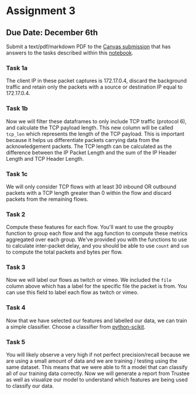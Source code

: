 # Assignment 3

## Due Date: December 6th

Submit a text/pdf/markdown PDF to the [Canvas submission](https://ucsb.instructure.com/courses/15801/assignments/185659) that has answers to the tasks described within this [notebook](./training_a_classifier.ipynb).

### Task 1a
The client IP in these packet captures is 172.17.0.4, discard the background traffic and retain only the packets with a source or destination IP equal to 172.17.0.4. 

### Task 1b
Now we will filter these dataframes to only include TCP traffic (protocol 6), and calculate the TCP payload length. This new column will be called `tcp_len` which represents the length of the TCP payload. This is important because it helps us differentiate packets carrying data from the acknowledgement packets. The TCP length can be calculated as the difference between the IP Packet Length and the sum of the IP Header Length and TCP Header Length.

### Task 1c
We will only consider TCP flows with at least 30 inbound OR outbound packets with a TCP length greater than 0 within the flow and discard packets from the remaining flows.  

### Task 2
Compute these features for each flow. You'll want to use the groupby function to group each flow and the agg function to compute these metrics aggregated over each group. We've provided you with the functions to use to calculate inter-packet delay, and you should be able to use `count` and `sum` to compute the total packets and bytes per flow.

### Task 3
Now we will label our flows as twitch or vimeo. We included the `file` column above which has a label for the specific file the packet is from. You can use this field to label each flow as twitch or vimeo.

### Task 4
Now that we have selected our features and labelled our data, we can train a simple classifier. Choose a classifier from [python-scikit](https://scikit-learn.org/stable/supervised_learning.html#supervised-learning). 

### Task 5
You will likely observe a very high if not perfect precision/recall because we are using a small amount of data and we are training / testing using the same dataset. This means that we were able to fit a model that can classify all of our training data correctly. Now we will generate a report from Trustee as well as visualize our model to understand which features are being used to classify our data.
